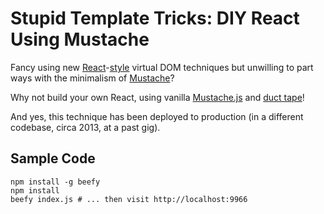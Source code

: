# Stupid Template Tricks: DIY React Using Mustache

Fancy using new [React](https://facebook.github.io/react/)-[style](https://github.com/Matt-Esch/virtual-dom) virtual DOM techniques but unwilling to part ways with the minimalism of [Mustache](http://mustache.github.io/)?

Why not build your own React, using vanilla [Mustache.js](https://github.com/janl/mustache.js/) and [duct tape](https://en.wikipedia.org/wiki/Duct_tape)!

And yes, this technique has been deployed to production (in a different codebase, circa 2013, at a past gig).

## Sample Code

    npm install -g beefy
    npm install
    beefy index.js # ... then visit http://localhost:9966
